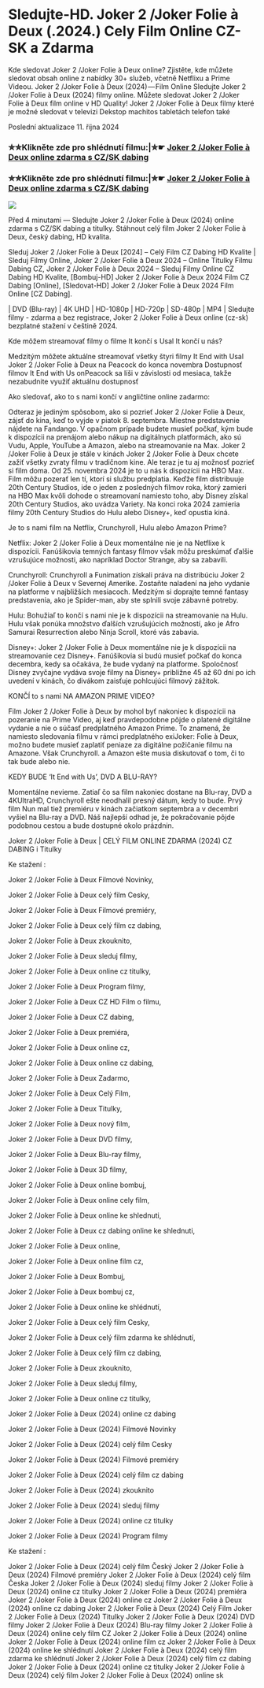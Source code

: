 # Sledujte-HD. Joker 2 /Joker Folie à Deux (.2024.) Cely Film Online CZ-SK a Zdarma

Kde sledovat Joker 2 /Joker Folie à Deux online? Zjistěte, kde můžete sledovat obsah online z nabídky 30+ služeb, včetně Netflixu a Prime Videou. Joker 2 /Joker Folie à Deux (2024) — Film Online Sledujte Joker 2 /Joker Folie à Deux (2024) filmy online. Můžete sledovat Joker 2 /Joker Folie à Deux film online v HD Quality! Joker 2 /Joker Folie à Deux filmy které je možné sledovat v televizi Dekstop machitos tabletách telefon také

Poslední aktualizace 11. října 2024

### ✮✮Klikněte zde pro shlédnutí filmu:|✮☛ [Joker 2 /Joker Folie à Deux online zdarma s CZ/SK dabing](https://cutt.ly/xeOTXm3X)

### ✮✮Klikněte zde pro shlédnutí filmu:|✮☛ [Joker 2 /Joker Folie à Deux online zdarma s CZ/SK dabing](https://cutt.ly/xeOTXm3X)

<p dir="auto"><a href="https://cutt.ly/xeOTXm3X" title="720p" rel="nofollow"><img src="https://i.imgur.com/jhNGoEt.gif" style="max-width: 100%;"></a></p>

Před 4 minutami — Sledujte Joker 2 /Joker Folie à Deux (2024) online zdarma s CZ/SK dabing a titulky. Stáhnout celý film Joker 2 /Joker Folie à Deux, český dabing, HD kvalita.

Sleduj Joker 2 /Joker Folie à Deux [2024] – Celý Film CZ Dabing HD Kvalite | Sleduj Filmy Online, Joker 2 /Joker Folie à Deux 2024 – Online Titulky Filmu Dabing CZ, Joker 2 /Joker Folie à Deux 2024 – Sleduj Filmy Online CZ Dabing HD Kvalite, [Bombuj-HD] Joker 2 /Joker Folie à Deux 2024 Film CZ Dabing [Online], [Sledovat-HD] Joker 2 /Joker Folie à Deux 2024 Film Online [CZ Dabing].

| DVD (Blu-ray) | 4K UHD | HD-1080p | HD-720p | SD-480p | MP4 | Sledujte filmy - zdarma a bez registrace, Joker 2 /Joker Folie à Deux online (cz-sk) bezplatné stažení v češtině 2024.

Kde môžem streamovať filmy o filme It končí s Usal It končí u nás?

Medzitým môžete aktuálne streamovať všetky štyri filmy It End with Usal Joker 2 /Joker Folie à Deux na Peacock do konca novembra Dostupnosť filmov It End with Us onPeacock sa líši v závislosti od mesiaca, takže nezabudnite využiť aktuálnu dostupnosť

Ako sledovať, ako to s nami končí v angličtine online zadarmo:

Odteraz je jediným spôsobom, ako si pozrieť Joker 2 /Joker Folie à Deux, zájsť do kina, keď to vyjde v piatok 8. septembra. Miestne predstavenie nájdete na Fandango. V opačnom prípade budete musieť počkať, kým bude k dispozícii na prenájom alebo nákup na digitálnych platformách, ako sú Vudu, Apple, YouTube a Amazon, alebo na streamovanie na Max. Joker 2 /Joker Folie à Deux je stále v kinách Joker 2 /Joker Folie à Deux chcete zažiť všetky zvraty filmu v tradičnom kine. Ale teraz je tu aj možnosť pozrieť si film doma. Od 25. novembra 2024 je to u nás k dispozícii na HBO Max. Film môžu pozerať len tí, ktorí si službu predplatia. Keďže film distribuuje 20th Century Studios, ide o jeden z posledných filmov roka, ktorý zamieri na HBO Max kvôli dohode o streamovaní namiesto toho, aby Disney získal 20th Century Studios, ako uvádza Variety. Na konci roka 2024 zamieria filmy 20th Century Studios do Hulu alebo Disney+, keď opustia kiná.

Je to s nami film na Netflix, Crunchyroll, Hulu alebo Amazon Prime?

Netflix: Joker 2 /Joker Folie à Deux momentálne nie je na Netflixe k dispozícii. Fanúšikovia temných fantasy filmov však môžu preskúmať ďalšie vzrušujúce možnosti, ako napríklad Doctor Strange, aby sa zabavili.

Crunchyroll: Crunchyroll a Funimation získali práva na distribúciu Joker 2 /Joker Folie à Deux v Severnej Amerike. Zostaňte naladení na jeho vydanie na platforme v najbližších mesiacoch. Medzitým si doprajte temné fantasy predstavenia, ako je Spider-man, aby ste splnili svoje zábavné potreby.

Hulu: Bohužiaľ to končí s nami nie je k dispozícii na streamovanie na Hulu. Hulu však ponúka množstvo ďalších vzrušujúcich možností, ako je Afro Samurai Resurrection alebo Ninja Scroll, ktoré vás zabavia.

Disney+: Joker 2 /Joker Folie à Deux momentálne nie je k dispozícii na streamovanie cez Disney+. Fanúšikovia si budú musieť počkať do konca decembra, kedy sa očakáva, že bude vydaný na platforme. Spoločnosť Disney zvyčajne vydáva svoje filmy na Disney+ približne 45 až 60 dní po ich uvedení v kinách, čo divákom zaisťuje pohlcujúci filmový zážitok.

KONČÍ to s nami NA AMAZON PRIME VIDEO?

Film Joker 2 /Joker Folie à Deux by mohol byť nakoniec k dispozícii na pozeranie na Prime Video, aj keď pravdepodobne pôjde o platené digitálne vydanie a nie o súčasť predplatného Amazon Prime. To znamená, že namiesto sledovania filmu v rámci predplatného exiJoker: Folie à Deux, možno budete musieť zaplatiť peniaze za digitálne požičanie filmu na Amazone. Však Crunchyroll. a Amazon ešte musia diskutovať o tom, či to tak bude alebo nie.

KEDY BUDE ‘It End with Us’, DVD A BLU-RAY?

Momentálne nevieme. Zatiaľ čo sa film nakoniec dostane na Blu-ray, DVD a 4KUltraHD, Crunchyroll ešte neodhalil presný dátum, kedy to bude. Prvý film Nun mal tiež premiéru v kinách začiatkom septembra a v decembri vyšiel na Blu-ray a DVD. Náš najlepší odhad je, že pokračovanie pôjde podobnou cestou a bude dostupné okolo prázdnin.

Joker 2 /Joker Folie à Deux | CELÝ FILM ONLINE ZDARMA (2024) CZ DABING i Titulky

Ke stažení :

Joker 2 /Joker Folie à Deux Filmové Novinky,

Joker 2 /Joker Folie à Deux celý film Cesky,

Joker 2 /Joker Folie à Deux Filmové premiéry,

Joker 2 /Joker Folie à Deux celý film cz dabing,

Joker 2 /Joker Folie à Deux zkouknito,

Joker 2 /Joker Folie à Deux sleduj filmy,

Joker 2 /Joker Folie à Deux online cz titulky,

Joker 2 /Joker Folie à Deux Program filmy,

Joker 2 /Joker Folie à Deux CZ HD Film o filmu,

Joker 2 /Joker Folie à Deux CZ dabing,

Joker 2 /Joker Folie à Deux premiéra,

Joker 2 /Joker Folie à Deux online cz,

Joker 2 /Joker Folie à Deux online cz dabing,

Joker 2 /Joker Folie à Deux Zadarmo,

Joker 2 /Joker Folie à Deux Celý Film,

Joker 2 /Joker Folie à Deux Titulky,

Joker 2 /Joker Folie à Deux nový film,

Joker 2 /Joker Folie à Deux DVD filmy,

Joker 2 /Joker Folie à Deux Blu-ray filmy,

Joker 2 /Joker Folie à Deux 3D filmy,

Joker 2 /Joker Folie à Deux online bombuj,

Joker 2 /Joker Folie à Deux online cely film,

Joker 2 /Joker Folie à Deux online ke shlednuti,

Joker 2 /Joker Folie à Deux cz dabing online ke shlednuti,

Joker 2 /Joker Folie à Deux online,

Joker 2 /Joker Folie à Deux online film cz,

Joker 2 /Joker Folie à Deux Bombuj,

Joker 2 /Joker Folie à Deux bombuj cz,

Joker 2 /Joker Folie à Deux online ke shlédnutí,

Joker 2 /Joker Folie à Deux celý film Cesky,

Joker 2 /Joker Folie à Deux celý film zdarma ke shlédnutí,

Joker 2 /Joker Folie à Deux celý film cz dabing,

Joker 2 /Joker Folie à Deux zkouknito,

Joker 2 /Joker Folie à Deux sleduj filmy,

Joker 2 /Joker Folie à Deux online cz titulky,

Joker 2 /Joker Folie à Deux (2024) online cz dabing

Joker 2 /Joker Folie à Deux (2024) Filmové Novinky

Joker 2 /Joker Folie à Deux (2024) celý film Cesky

Joker 2 /Joker Folie à Deux (2024) Filmové premiéry

Joker 2 /Joker Folie à Deux (2024) celý film cz dabing

Joker 2 /Joker Folie à Deux (2024) zkouknito

Joker 2 /Joker Folie à Deux (2024) sleduj filmy

Joker 2 /Joker Folie à Deux (2024) online cz titulky

Joker 2 /Joker Folie à Deux (2024) Program filmy

Ke stažení :

Joker 2 /Joker Folie à Deux (2024) celý film Český Joker 2 /Joker Folie à Deux (2024) Filmové premiéry Joker 2 /Joker Folie à Deux (2024) celý film Česka Joker 2 /Joker Folie à Deux (2024) sleduj filmy Joker 2 /Joker Folie à Deux (2024) online cz titulky Joker 2 /Joker Folie à Deux (2024) premiéra Joker 2 /Joker Folie à Deux (2024) online cz Joker 2 /Joker Folie à Deux (2024) online cz dabing Joker 2 /Joker Folie à Deux (2024) Celý Film Joker 2 /Joker Folie à Deux (2024) Titulky Joker 2 /Joker Folie à Deux (2024) DVD filmy Joker 2 /Joker Folie à Deux (2024) Blu-ray filmy Joker 2 /Joker Folie à Deux (2024) online cely film CZ Joker 2 /Joker Folie à Deux (2024) online Joker 2 /Joker Folie à Deux (2024) online film cz Joker 2 /Joker Folie à Deux (2024) online ke shlédnutí Joker 2 /Joker Folie à Deux (2024) celý film zdarma ke shlédnutí Joker 2 /Joker Folie à Deux (2024) celý film cz dabing Joker 2 /Joker Folie à Deux (2024) online cz titulky Joker 2 /Joker Folie à Deux (2024) celý film Joker 2 /Joker Folie à Deux (2024) online sk
